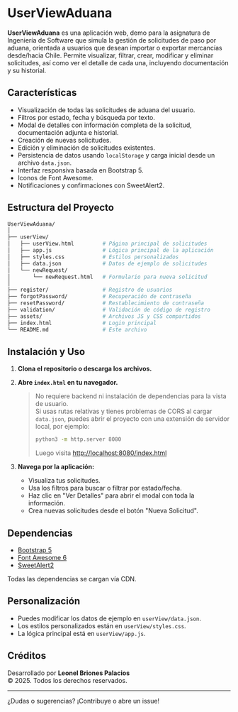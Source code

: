 # UserViewAduana

**UserViewAduana** es una aplicación web, demo para la asignatura de Ingeniería de Software que simula la gestión de solicitudes de paso por aduana, orientada a usuarios que desean importar o exportar mercancías desde/hacia Chile. Permite visualizar, filtrar, crear, modificar y eliminar solicitudes, así como ver el detalle de cada una, incluyendo documentación y su historial.

## Características

- Visualización de todas las solicitudes de aduana del usuario.
- Filtros por estado, fecha y búsqueda por texto.
- Modal de detalles con información completa de la solicitud, documentación adjunta e historial.
- Creación de nuevas solicitudes.
- Edición y eliminación de solicitudes existentes.
- Persistencia de datos usando `localStorage` y carga inicial desde un archivo `data.json`.
- Interfaz responsiva basada en Bootstrap 5.
- Iconos de Font Awesome.
- Notificaciones y confirmaciones con SweetAlert2.

## Estructura del Proyecto

```bash
UserViewAduana/
│
├── userView/
│   ├── userView.html         # Página principal de solicitudes
│   ├── app.js                # Lógica principal de la aplicación
│   ├── styles.css            # Estilos personalizados
│   ├── data.json             # Datos de ejemplo de solicitudes
│   └── newRequest/
│       └── newRequest.html   # Formulario para nueva solicitud
│
├── register/                 # Registro de usuarios
├── forgotPassword/           # Recuperación de contraseña
├── resetPassword/            # Restablecimiento de contraseña
├── validation/               # Validación de código de registro
├── assets/                   # Archivos JS y CSS compartidos
├── index.html                # Login principal
└── README.md                 # Este archivo
```

## Instalación y Uso

1. **Clona el repositorio o descarga los archivos.**

2. **Abre `index.html` en tu navegador.**

   > No requiere backend ni instalación de dependencias para la vista de usuario.  
   > Si usas rutas relativas y tienes problemas de CORS al cargar `data.json`, puedes abrir el proyecto con una extensión de servidor local, por ejemplo:
   >
   > ```sh
   > python3 -m http.server 8080
   > ```
   > Luego visita [http://localhost:8080/index.html](http://localhost:8080/index.html)

3. **Navega por la aplicación:**
   - Visualiza tus solicitudes.
   - Usa los filtros para buscar o filtrar por estado/fecha.
   - Haz clic en "Ver Detalles" para abrir el modal con toda la información.
   - Crea nuevas solicitudes desde el botón "Nueva Solicitud".

## Dependencias

- [Bootstrap 5](https://getbootstrap.com/)
- [Font Awesome 6](https://fontawesome.com/)
- [SweetAlert2](https://sweetalert2.github.io/)

Todas las dependencias se cargan vía CDN.

## Personalización

- Puedes modificar los datos de ejemplo en `userView/data.json`.
- Los estilos personalizados están en `userView/styles.css`.
- La lógica principal está en `userView/app.js`.

## Créditos

Desarrollado por **Leonel Briones Palacios**  
© 2025. Todos los derechos reservados.

---

¿Dudas o sugerencias? ¡Contribuye o abre un issue!